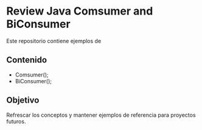 # Review Java Comsumer and BiConsumer

Este repositorio contiene ejemplos de

## Contenido

- Comsumer();
- BiConsumer();

## Objetivo
Refrescar los conceptos y mantener ejemplos de referencia para proyectos futuros.